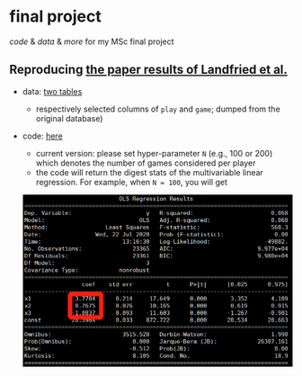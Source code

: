 # final project
_code_ &amp; _data_ &amp; _more_ for my MSc final project

## Reproducing [the paper results of Landfried et al.](https://journals.plos.org/plosone/article?id=10.1371/journal.pone.0211014)

- data: [two tables](https://drive.google.com/drive/folders/13LUQjrzp11D7h1SkU5EX7J2cN78mY6sz?usp=sharing) 
  - respectively selected columns of `play` and `game`; dumped from the original database)
- code: [here](./reproduce.py)
  - current version: please set hyper-parameter `N` (e.g., 100 or 200) which denotes the number of games considered per player
  - the code will return the digest stats of the multivariable linear regression. For example, when `N = 100`, you will get
  
  ![n=100](./figs/reproduce_n_100.jpg)
  
